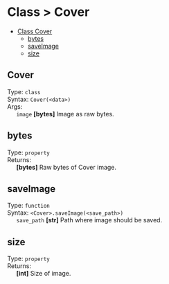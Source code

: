 # Class > Cover
- [Class Cover](#cover)
    - [bytes](#bytes)
    - [saveImage](#saveimage)
    - [size](#size)

## Cover
Type: `class`\
Syntax: `Cover(<data>)`\
Args:\
&ensp;&ensp;&ensp;`image` __[bytes]__ Image as raw bytes.

## bytes
Type: `property`\
Returns:\
&ensp;&ensp;&ensp;__[bytes]__ Raw bytes of Cover image.

## saveImage
Type: `function`\
Syntax: `<Cover>.saveImage(<save_path>)`\
&ensp;&ensp;&ensp;`save_path` __[str]__ Path where image should be saved.

## size
Type: `property`\
Returns:\
&ensp;&ensp;&ensp;__[int]__ Size of image.
